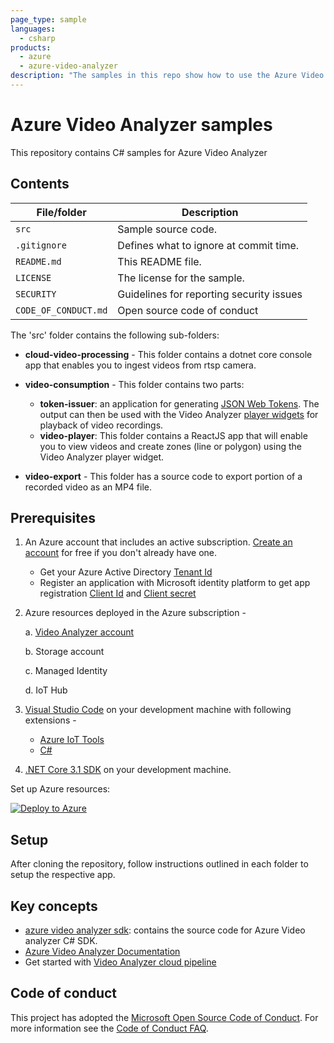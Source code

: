 ```yaml
---
page_type: sample
languages:
  - csharp
products:
  - azure
  - azure-video-analyzer
description: "The samples in this repo show how to use the Azure Video Analyzer service to record video using a RTSP capable camera and export portion of recording as an MP4 file."  
---
```


# Azure Video Analyzer samples

This repository contains C# samples for Azure Video Analyzer

## Contents

| File/folder       | Description                                |
|----------------------|--------------------------------------------|
| `src`                | Sample source code.                        |
| `.gitignore`         | Defines what to ignore at commit time.     |
| `README.md`          | This README file.                          |
| `LICENSE`            | The license for the sample.                |
| `SECURITY`           | Guidelines for reporting security issues   |
| `CODE_OF_CONDUCT.md` | Open source code of conduct                |

The 'src' folder contains the following sub-folders:

* **cloud-video-processing** - This folder contains a dotnet core console app that enables you to ingest videos from rtsp camera.

* **video-consumption** - This folder contains two parts:
 
    * **token-issuer**: an application for generating [JSON Web Tokens](https://datatracker.ietf.org/doc/html/rfc7519). The output can then be used with the Video Analyzer [player widgets](https://docs.microsoft.com/azure/azure-video-analyzer/video-analyzer-docs/player-widget) for playback of video recordings.
    * **video-player**: This folder contains a ReactJS app that will enable you to view videos and create zones (line or polygon) using the Video Analyzer player widget.

* **video-export** - This folder has a source code to export portion of a recorded video as an MP4 file.

## Prerequisites

1. An Azure account that includes an active subscription. [Create an account](https://azure.microsoft.com/free/?WT.mc_id=A261C142F) for free if you don't already have one.
    * Get your Azure Active Directory [Tenant Id](https://docs.microsoft.com/azure/active-directory/fundamentals/active-directory-how-to-find-tenant)
    * Register an application with Microsoft identity platform to get app registration [Client Id](https://docs.microsoft.com/azure/active-directory/develop/quickstart-register-app#register-an-application) and [Client secret](https://docs.microsoft.com/azure/active-directory/develop/quickstart-register-app#add-a-client-secret)

1. Azure resources deployed in the Azure subscription -

    a. [Video Analyzer account](https://docs.microsoft.com/azure/azure-video-analyzer/video-analyzer-docs/create-video-analyzer-account?tabs=portal)

    b. Storage account

    c. Managed Identity

    d. IoT Hub

1. [Visual Studio Code](https://code.visualstudio.com/) on your development machine with following extensions -
    * [Azure IoT Tools](https://marketplace.visualstudio.com/items?itemName=vsciot-vscode.azure-iot-tools)
    * [C#](https://marketplace.visualstudio.com/items?itemName=ms-dotnettools.csharp)

1. [.NET Core 3.1 SDK](https://dotnet.microsoft.com/download/dotnet-core/3.1) on your development machine.

Set up Azure resources:

[![Deploy to Azure](https://aka.ms/deploytoazurebutton)](https://aka.ms/ava-click-to-deploy)

## Setup

After cloning the repository, follow instructions outlined in each folder to setup the respective app.

## Key concepts

- [azure video analyzer sdk](https://github.com/Azure/azure-sdk-for-net/tree/main/sdk/videoanalyzer): contains the source code for Azure Video analyzer C# SDK.
- [Azure Video Analyzer Documentation](https://docs.microsoft.com/azure/azure-video-analyzer/video-analyzer-docs/overview)
- Get started with [Video Analyzer cloud pipeline](https://aka.ms/cloudpipeline)

## Code of conduct

This project has adopted the [Microsoft Open Source Code of Conduct](https://opensource.microsoft.com/codeofconduct/). For more information see the [Code of Conduct FAQ](https://opensource.microsoft.com/codeofconduct/faq/).
